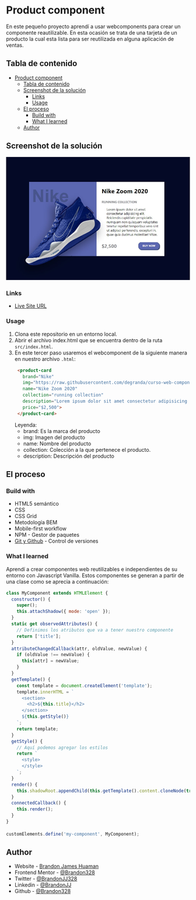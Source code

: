 # Product component

En este pequeño proyecto aprendí a usar webcomponents para crear un componente reautilizable. En esta ocasión se trata de una tarjeta de un producto la cual esta lista para ser reutilizada en alguna aplicación de ventas.

## Tabla de contenido

- [Product component](#product-component)
  - [Tabla de contenido](#tabla-de-contenido)
  - [Screenshot de la solución](#screenshot-de-la-solución)
    - [Links](#links)
    - [Usage](#usage)
  - [El proceso](#el-proceso)
    - [Build with](#build-with)
    - [What I learned](#what-i-learned)
  - [Author](#author)

## Screenshot de la solución

![Solución al reto](src/screenshot.jpg)

### Links

- [Live Site URL](https://brandon328.github.io/nike-component/)

### Usage

1. Clona este repositorio en un entorno local.
2. Abrir el archivo index.html que se encuentra dentro de la ruta `src/index.html`.
3. En este tercer paso usaremos el webcomponent de la siguiente manera en nuestro archivo `.html`:
   ```html
    <product-card 
      brand="Nike"
      img="https://raw.githubusercontent.com/degranda/curso-web-components/main/Proyecto/imgs/nike-blue.png"
      name="Nike Zoom 2020" 
      collection="running collection"
      description="Lorem ipsum dolor sit amet consectetur adipisicing elit. Reiciendis cupiditate perspiciatis numquam non quisquam voluptates tenetur repellat temporibus vero sint ut adipisci perferendis, excepturi in, quae quia ducimus molestiae! Vitae."
      price="$2,500">
    </product-card>
   ```
   Leyenda:
    - brand: Es la marca del producto
    - img: Imagen del producto
    - name: Nombre del producto
    - collection: Colección a la que pertenece el producto.
    - description: Descripción del producto

## El proceso

### Build with

- HTML5 semántico
- CSS
- CSS Grid
- Metodología BEM
- Mobile-first workflow
- NPM - Gestor de paquetes
- [Git y Github](https://github.com/) - Control de versiones

### What I learned

Aprendí a crear componentes web reutilizables e independientes de su entorno con Javascript Vanilla. Estos componentes se generan a partir de una clase como se aprecia a continuación:

```javascript
class MyComponent extends HTMLElement {
  constructor() {
    super();
    this.attachShadow({ mode: 'open' });
  }
  static get observedAttributes() {
    // Definimos los atributos que va a tener nuestro componente
    return ['title'];
  }
  attributeChangedCallback(attr, oldValue, newValue) {
    if (oldValue !== newValue) {
      this[attr] = newValue;
    }
  }
  getTemplate() {
    const template = document.createElement('template');
    template.innerHTML = `
      <section>
        <h2>${this.title}</h2>
      </section>
      ${this.getStyle()}
    `;
    return template;
  }
  getStyle() {
    // Aquí podemos agregar los estilos
    return `
      <style>
      </style>
    `;
  }
  render() {
    this.shadowRoot.appendChild(this.getTemplate().content.cloneNode(true));
  }
  connectedCallback() {
    this.render();
  }
}

customElements.define('my-component', MyComponent);
```

## Author

- Website - [Brandon James Huaman](https://www.brandonjj.com)
- Frontend Mentor - [@Brandon328](https://www.frontendmentor.io/profile/Brandon328)
- Twitter - [@BrandonJJ328](https://www.twitter.com/BrandonJJ328)
- Linkedin - [@BrandonJJ](https://www.linkedin.com/in/brandonjj/)
- Github - [@Brandon328](https://github.com/Brandon328)
